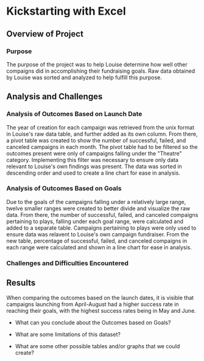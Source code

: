 # Kickstarting with Excel

## Overview of Project

### Purpose
The purpose of the project was to help Louise determine how well other compaigns did in accomplishing their fundraising goals. Raw data obtained by Louise was sorted and analyzed to help fulfill this purpose.

## Analysis and Challenges

### Analysis of Outcomes Based on Launch Date
The year of creation for each campaign was retrieved from the unix format in Louise's raw data table, and further added as its own column. From there, a pivot table was created to show the number of successful, failed, and canceled campaigns in each month. The pivot table had to be filtered so the outcomes present were only of campaigns falling under the "Theatre" category. Implementing this filter was necessary to ensure only data relevant to Louise's own findings was present. The data was sorted in descending order and used to create a line chart for ease in analysis. 

### Analysis of Outcomes Based on Goals
Due to the goals of the campaigns falling under a relatively large range, twelve smaller ranges were created to better divide and visualize the raw data. From there, the number of successful, failed, and canceled compaigns pertaining to plays, falling under each goal range, were calculated and added to a separate table. Campaigns pertaining to plays were only used to ensure data was relavent to Louise's own campaign fundraiser. From the new table, percentage of successful, failed, and canceled compaigns in each range were calculated and shown in a line chart for ease in analysis. 

### Challenges and Difficulties Encountered

## Results

When comparing the outcomes based on the launch dates, it is visible that campaigns launching from April-August had a higher success rate in reaching their goals, with the highest success rates being in May and June. 

- What can you conclude about the Outcomes based on Goals?

- What are some limitations of this dataset?

- What are some other possible tables and/or graphs that we could create?
